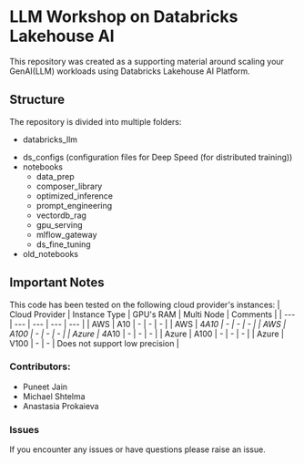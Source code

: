 # LLM Workshop on Databricks Lakehouse AI 

This repository was created as a supporting material around scaling your GenAI(LLM) workloads using Databricks Lakehouse AI Platform. 

## Structure 
The repository is divided into multiple folders:
- databricks_llm
> 
- ds_configs (configuration files for Deep Speed (for distributed training))
- notebooks
  - data_prep 
  - composer_library 
  - optimized_inference
  - prompt_engineering
  - vectordb_rag
  - gpu_serving
  - mlflow_gateway
  - ds_fine_tuning
- old_notebooks

## Important Notes 
This code has been tested on the following cloud provider's instances: 
| Cloud Provider | Instance Type | GPU's RAM | Multi Node | Comments |
| --- | --- | --- | --- | --- |
| AWS | A10 | - | - | - |
| AWS | 4*A10 | - | - | - |
| AWS | A100 | - | - | - |
| Azure | 4*A10 | - | - | - |
| Azure | A100 | - | - | - |
| Azure | V100 | - | - | Does not support low precision |


### Contributors: 
- Puneet Jain
- Michael Shtelma
- Anastasia Prokaieva

### Issues 
If you encounter any issues or have questions please raise an issue. 


